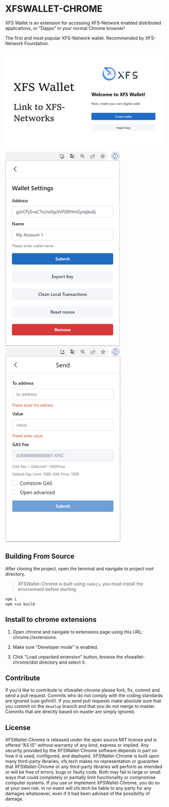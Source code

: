 # XFSWALLET-CHROME



XFS Wallet is an extension for accessing XFS-Network enabled distributed applications, or "Dapps" in your normal Chrome browser!

The first and most popular XFS-Network wallet. Recommended by XFS-Network Foundation.

<img src="./screenshot.png" width="600">



<img src="./settingpage.png">

<img src="./tx_send_page.png">



## Building From Source

After cloning the project, open the terminal and navigate to project root directory.

> XFSWallet-Chrome is built using `nodejs`, you must install the environment before starting 

```
npm i
npm run build
```

## Install to chrome extensions

1. Open chrome and navigate to extensions page using this URL: chrome://extensions.

2. Make sure "Developer mode" is enabled.

3. Click "Load unpacked extension" button, browse the xfswallet-chrome/dist directory and select it.


## Contribute

If you'd like to contribute to xfswallet-chrome please fork, fix, commit and
send a pull request. Commits who do not comply with the coding standards
are ignored (use gofmt!). If you send pull requests make absolute sure that you
commit on the `develop` branch and that you do not merge to master.
Commits that are directly based on master are simply ignored.

## License

XFSWallet-Chrome is released under the open source MIT license and is offered “AS IS” without warranty of any kind, express or implied. Any security provided by the XFSWallet-Chrome software depends in part on how it is used, configured, and deployed. XFSWallet-Chrome is built upon many third-party libraries, xfs.tech makes no representation or guarantee that XFSWallet-Chrome or any third-party libraries will perform as intended or will be free of errors, bugs or faulty code. Both may fail in large or small ways that could completely or partially limit functionality or compromise computer systems. If you use or implement XFSWallet-Chrome, you do so at your own risk. In no event will xfs.tech be liable to any party for any damages whatsoever, even if it had been advised of the possibility of damage.